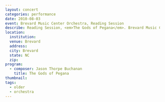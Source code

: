 ```yaml
---
layout: concert
categories: performance
date: 2010-08-03
event: Brevard Music Center Orchestra, Reading Session
describe: Reading Session, <em>The Gods of Pegana</em>. Brevard Music Center Orchestra, Ken Lam, conductor.
location:
  institution:
  venue: Brevard
  address:
  city: Brevard
  state: NC
  zip:
program:
  - composer: Jason Thorpe Buchanan
    title: The Gods of Pegana
thumbnail:  
tags:
  - older
  - orchestra
---
```

